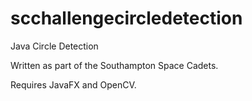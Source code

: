 # scchallengecircledetection
Java Circle Detection

Written as part of the Southampton Space Cadets.

Requires JavaFX and OpenCV.
